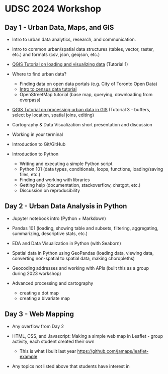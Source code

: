 # UDSC 2024 Workshop

## Day 1 - Urban Data, Maps, and GIS

- Intro to urban data analytics, research, and communication.

- Intro to common urban/spatial data structures (tables, vector, raster, etc.) and formats (csv, json, geojson, etc.)

- [QGIS Tutorial on loading and visualizing data](https://schoolofcities.github.io/mapping-workshops-2023/qgis-intro) (Tutorial 1)
    
- Where to find urban data?
    - Finding data on open data portals (e.g. City of Toronto Open Data)
    - [Intro to census data tutorial](https://schoolofcities.github.io/mapping-workshops-2023/mapping-census-data)
    - OpenStreetMap tutorial (base map, querying, downloading from overpass)
 
- [QGIS Tutorial on processing urban data in GIS](https://schoolofcities.github.io/mapping-workshops-2023/qgis-intro) (Tutorial 3 - buffers, select by location, spatial joins, editing)
    
- Cartography & Data Visualization short presentation and discussion

- Working in your terminal

- Introduction to Git/GitHub

- Introduction to Python
    - Writing and executing a simple Python script
    - Python 101 (data types, conditionals, loops, functions, loading/saving files, etc.)
    - Finding and working with libraries
    - Getting help (documentation, stackoverflow, chatgpt, etc.)
    - Discussion on reproducibility


## Day 2 - Urban Data Analysis in Python

- Jupyter notebook intro (Python + Markdown)

- Pandas 101 (loading, showing table and subsets, filtering, aggregating, summarizing, descriptive stats, etc.)

- EDA and Data Visualization in Python (with Seaborn)

- Spatial data in Python using GeoPandas (loading data, viewing data, converting non-spatial to spatial data, making choropleths)

- Geocoding addresses and working with APIs (built this as a group during 2023 workshop)

- Advanced processing and cartography
  - creating a dot map
  - creating a bivariate map



## Day 3 - Web Mapping

- Any overflow from Day 2

- HTML, CSS, and Javascript: Making a simple web map in Leaflet - group activity, each student created their own 
  - This is what I built last year https://github.com/jamaps/leaflet-example
 
- Any topics not listed above that students have interest in

